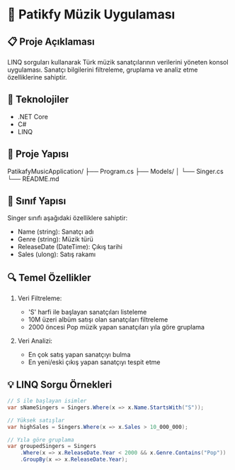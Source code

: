 # 🎵 Patikfy Müzik Uygulaması

## 📋 Proje Açıklaması
LINQ sorguları kullanarak Türk müzik sanatçılarının verilerini yöneten konsol uygulaması. Sanatçı bilgilerini filtreleme, gruplama ve analiz etme özelliklerine sahiptir.

## 🔧 Teknolojiler
- .NET Core
- C# 
- LINQ

## 📁 Proje Yapısı
PatikafyMusicApplication/
├── Program.cs
├── Models/
│   └── Singer.cs
└── README.md

## 📝 Sınıf Yapısı
Singer sınıfı aşağıdaki özelliklere sahiptir:
- Name (string): Sanatçı adı
- Genre (string): Müzik türü  
- ReleaseDate (DateTime): Çıkış tarihi
- Sales (ulong): Satış rakamı

## 🔍 Temel Özellikler
1. Veri Filtreleme:
   - 'S' harfi ile başlayan sanatçıları listeleme
   - 10M üzeri albüm satışı olan sanatçıları filtreleme
   - 2000 öncesi Pop müzik yapan sanatçıları yıla göre gruplama

2. Veri Analizi:
   - En çok satış yapan sanatçıyı bulma
   - En yeni/eski çıkış yapan sanatçıyı tespit etme

## 💡 LINQ Sorgu Örnekleri
```csharp
// S ile başlayan isimler
var sNameSingers = Singers.Where(x => x.Name.StartsWith("S"));

// Yüksek satışlar
var highSales = Singers.Where(x => x.Sales > 10_000_000);

// Yıla göre gruplama
var groupedSingers = Singers
    .Where(x => x.ReleaseDate.Year < 2000 && x.Genre.Contains("Pop"))
    .GroupBy(x => x.ReleaseDate.Year);
```
